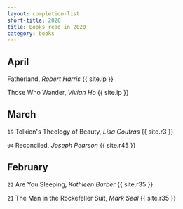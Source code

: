 ```yaml
---
layout: completion-list
short-title: 2020
title: Books read in 2020
category: books
---
```

## April
Fatherland, _Robert Harris_ {{ site.ip }}

Those Who Wander, _Vivian Ho_ {{ site.ip }}

## March
`19` Tolkien's Theology of Beauty, _Lisa Coutras_ {{ site.r3 }}

`04` Reconciled, _Joseph Pearson_ {{ site.r45 }}

## February
`22` Are You Sleeping, _Kathleen Barber_ {{ site.r35 }}

`21` The Man in the Rockefeller Suit, _Mark Seal_ {{ site.r35 }}